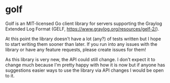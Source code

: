 golf
====

Golf is an MIT-licensed Go client library for servers supporting the Graylog
Extended Log Format (GELF, https://www.graylog.org/resources/gelf-2/).

At this point the library doesn't have a lot (any?) of tests written but I hope
to start writing them sooner than later.  If you run into any issues with the
library or have any feature requests, please create issues for them!

As this library is very new, the API could still change.  I don't expect it to change much because I'm pretty happy with how it is now but if anyone has suggestions easier ways to use the library via API changes I would be open to it.
